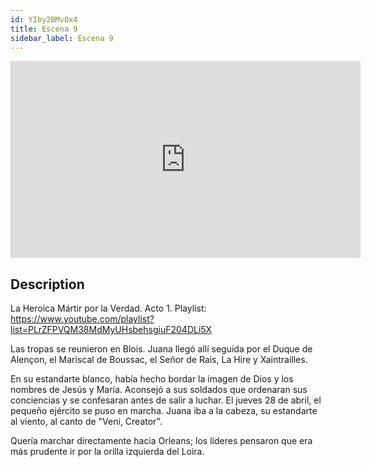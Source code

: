 ```yaml
---
id: YIby2BMvOx4
title: Escena 9
sidebar_label: Escena 9
---
```


<iframe
  width="560"
  height="315"
  src="https://www.youtube.com/embed/YIby2BMvOx4"
  title="YouTube video player"
  frameborder="0"
  allow="accelerometer; autoplay; clipboard-write; encrypted-media; gyroscope; picture-in-picture; web-share"
  referrerpolicy="strict-origin-when-cross-origin"
  allowfullscreen
></iframe>

## Description

La Heroica Mártir por la Verdad. Acto 1.
Playlist: https://www.youtube.com/playlist?list=PLrZFPVQM38MdMyUHsbehsgiuF204DLi5X

Las tropas se reunieron en Blois. Juana llegó allí seguida por el Duque de Alençon, el Mariscal de Boussac, el Señor de Rais, La Hire y Xaintrailles.

En su estandarte blanco, había hecho bordar la imagen de Dios y los nombres de Jesús y María. Aconsejó a sus soldados que ordenaran sus conciencias y se confesaran antes de salir a luchar. El jueves 28 de abril, el pequeño ejército se puso en marcha. Juana iba a la cabeza, su estandarte al viento, al canto de "Veni, Creator".

Quería marchar directamente hacia Orleans; los líderes pensaron que era más prudente ir por la orilla izquierda del Loira.
